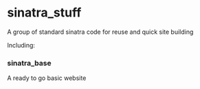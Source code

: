 sinatra_stuff
=============

A group of standard sinatra code for reuse and quick site building

Including:

### sinatra_base

A ready to go basic website
